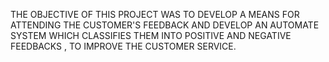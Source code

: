 THE OBJECTIVE OF THIS PROJECT WAS TO DEVELOP A MEANS FOR
ATTENDING THE CUSTOMER'S FEEDBACK AND DEVELOP AN
AUTOMATE SYSTEM WHICH CLASSIFIES THEM INTO POSITIVE AND
NEGATIVE FEEDBACKS , TO IMPROVE THE CUSTOMER SERVICE.
